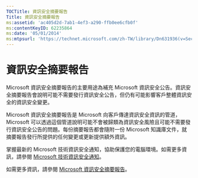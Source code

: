 ```yaml
---
TOCTitle: 資訊安全摘要報告
Title: 資訊安全摘要報告
ms:assetid: 'ac405d2d-7ab1-4ef3-a290-ffb0ee6cfb0f'
ms:contentKeyID: 62235864
ms:date: '05/01/2014'
ms:mtpsurl: 'https://technet.microsoft.com/zh-TW/library/Dn631936(v=Security.10)'
---
```


資訊安全摘要報告
================

Microsoft 資訊安全摘要報告的主要用途為補充 Microsoft 資訊安全公告。資訊安全摘要報告會說明可能不需要發行資訊安全公告，但仍有可能影響客戶整體資訊安全的資訊安全變更。

Microsoft 資訊安全摘要報告是 Microsoft 向客戶傳達資訊安全資訊的管道，Microsoft 可以透過這個管道說明可能不會被歸類為資訊安全風險且可能不需要發行資訊安全公告的問題。每份摘要報告都會隨附一份 Microsoft 知識庫文件，就摘要報告發行所提供的任何變更或更新提供額外資訊。

掌握最新的 Microsoft 技術資訊安全通知，協助保護您的電腦環境。如需更多資訊，請參閱 [Microsoft 技術資訊安全通知](http://technet.microsoft.com/security/dd252948)。

如需更多資訊，請參閱 [Microsoft 資訊安全摘要報告](https://technet.microsoft.com/security/advisory)。
